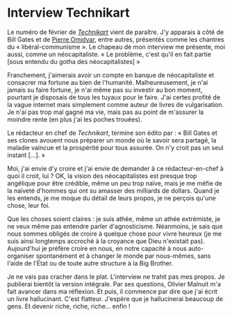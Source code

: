 # Interview Technikart

Le numéro de février de [*Technikart*](http://www.technikart.com/article.php3?id_article=887) vient de paraître. J'y apparais à côté de Bill Gates et de [Pierre Omidyar](http://pierre.typepad.com), entre autres, présentés comme les chantres du « libéral-communisme ». Le chapeau de mon interview me présente, moi aussi, comme un néocapitaliste. « Le problème, c'est qu'il en fait partie \[sous entendu du gotha des néocapitalistes\] »

Franchement, j'aimerais avoir un compte en banque de néocapitaliste et consacrer ma fortune au bien de l'humanité. Malheureusement, je n'ai jamais su faire fortune, je n'ai même pas su investir au bon moment, pourtant je disposais de tous les tuyaux pour le faire. J'ai certes profité de la vague internet mais simplement comme auteur de livres de vulgarisation. Je n'ai pas trop mal gagné ma vie, mais pas au point de m'assurer la moindre rente (en plus j'ai les poches trouées).

Le rédacteur en chef de *Technikart*, termine son édito par : « Bill Gates et ses clones avouent nous préparer un monde où le savoir sera partagé, la maladie vaincue et la prospérité pour tous assurée. On n'y croit pas un seul instant \[...\]. »

Moi, j'ai envie d'y croire et j'ai envie de demander à ce rédacteur-en-chef à quoi il croit, lui ? OK, la vision des néocapitalistes est presque trop angélique pour être crédible, même un peu trop naïve, mais je me méfie de la naïveté d'hommes qui ont su amasser des milliards de dollars. Quand je les entends, je me moque du détail de leurs propos, je ne perçois qu'une chose, leur foi.

Que les choses soient claires : je suis athée, même un athée extrémiste, je ne veux même pas entendre parler d'agnosticisme. Néanmoins, je sais que nous sommes obligés de croire à quelque chose pour vivre heureux (je me suis ainsi longtemps accroché à la croyance que Dieu n'existait pas). Aujourd'hui je préfère croire en nous, en notre capacité à nous auto-organiser spontanément et à changer le monde par nous-mêmes, sans l'aide de l'État ou de toute autre structure à la Big Brother.

Je ne vais pas cracher dans le plat. L'interview ne trahit pas mes propos. Je publierai bientôt la version intégrale. Par ses questions, Olivier Malnuit m'a fait avancer dans ma réflexion. Et puis, il commence par dire que j'ai écrit un livre hallucinant. C'est flatteur. J'espère que je hallucinerai beaucoup de gens. Et devenir riche, riche, riche... enfin !